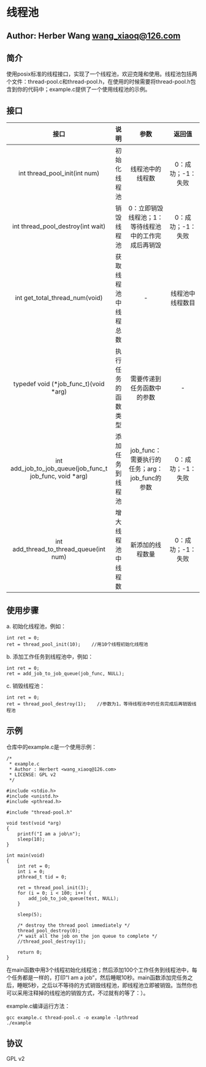 # 线程池

Author: Herber Wang <wang_xiaoq@126.com>
---

## 简介

使用posix标准的线程接口，实现了一个线程池，欢迎克隆和使用。线程池包括两个文件：thread-pool.c和thread-pool.h，在使用的时候需要将thread-pool.h包含到你的代码中；example.c提供了一个使用线程池的示例。

## 接口

接口 | 说明 | 参数 | 返回值
:-:|:-:| :-: |:-:
int thread_pool_init(int num) | 初始化线程池 | 线程池中的线程数 | 0：成功；-1：失败
int thread_pool_destroy(int wait) | 销毁线程池 | 0：立即销毁线程池；1：等待线程池中的工作完成后再销毁 | 0：成功；-1：失败
int get_total_thread_num(void) | 获取线程池中线程总数 | - | 线程池中线程数目
typedef void (*job_func_t)(void *arg) | 执行任务的函数类型 | 需要传递到任务函数中的参数 | -
int add_job_to_job_queue(job_func_t job_func, void *arg) | 添加任务到线程池 | job_func：需要执行的任务；arg：job_func的参数 | 0：成功；-1：失败
int add_thread_to_thread_queue(int num) | 增大线程池中线程数 | 新添加的线程数量 | 0：成功；-1：失败

## 使用步骤

a. 初始化线程池，例如：

```
int ret = 0;
ret = thread_pool_init(10);    //用10个线程初始化线程池
```

b. 添加工作任务到线程池中，例如：

```
int ret = 0;
ret = add_job_to_job_queue(job_func, NULL);
```

c. 销毁线程池：

```
int ret = 0;
ret = thread_pool_destroy(1);    //参数为1，等待线程池中的任务完成后再销毁线程池
```

## 示例

仓库中的example.c是一个使用示例：

```
/*
 * example.c
 * Author : Herbert <wang_xiaoq@126.com>
 * LICENSE: GPL v2
 */

#include <stdio.h>
#include <unistd.h>
#include <pthread.h>

#include "thread-pool.h"

void test(void *arg)
{
    printf("I am a job\n");
    sleep(10);
}

int main(void)
{
    int ret = 0;
    int i = 0;
    pthread_t tid = 0;

    ret = thread_pool_init(3);
    for (i = 0; i < 100; i++) {
        add_job_to_job_queue(test, NULL);
    }

    sleep(5);

    /* destroy the thread pool immediately */
    thread_pool_destroy(0);
    /* wait all the job on the jon queue to complete */
    //thread_pool_destroy(1);

    return 0;
}
```

在main函数中用3个线程初始化线程池；然后添加100个工作任务到线程池中，每个任务都是一样的，打印“I am a job”，然后睡眠10秒。main函数添加完任务之后，睡眠5秒，之后以不等待的方式销毁线程池，即线程池立即被销毁。当然你也可以采用注释掉的线程池的销毁方式，不过就有的等了：）。

example.c编译运行方法：

```
gcc example.c thread-pool.c -o example -lpthread
./example
```

## 协议

GPL v2